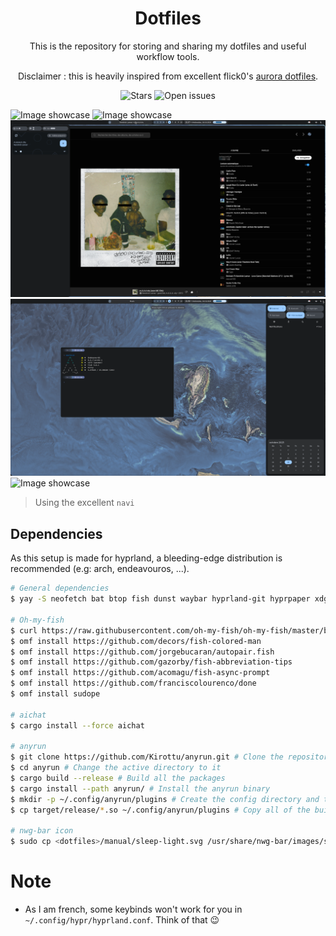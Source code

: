 <h1 align="center">Dotfiles</h1>
<p align="center">This is the repository for storing and sharing my dotfiles and useful workflow tools.<p>
<p align="center">Disclaimer : this is heavily inspired from excellent flick0's <a href="https://github.com/flick0/dotfiles/tree/aurora">aurora dotfiles</a>.<p>
<div align="center">
    <img alt="Stars" src="https://img.shields.io/github/stars/cynikkk/dotfiles?style=for-the-badge">
    <img alt="Open issues" src="https://img.shields.io/github/issues/cynikkk/dotfiles?style=for-the-badge">
</div>

![Image showcase](assets/showcase-1.png)
![Image showcase](assets/showcase-2.png)
![Image showcase](assets/showcase-3.png)
![Image showcase](assets/showcase-4.png)
![Image showcase](assets/showcase-5.png)
> Using the excellent `navi`

## Dependencies

As this setup is made for hyprland, a bleeding-edge distribution is recommended (e.g: arch, endeavouros, ...).

```bash
# General dependencies
$ yay -S neofetch bat btop fish dunst waybar hyprland-git hyprpaper xdg-desktop-portal-hyprland-git polkit-kde-agent navi zoxide swaylock thunar flameshot-git cliphist nwg-bar avizo pamixer light

# Oh-my-fish
$ curl https://raw.githubusercontent.com/oh-my-fish/oh-my-fish/master/bin/install | fish
$ omf install https://github.com/decors/fish-colored-man
$ omf install https://github.com/jorgebucaran/autopair.fish
$ omf install https://github.com/gazorby/fish-abbreviation-tips
$ omf install https://github.com/acomagu/fish-async-prompt
$ omf install https://github.com/franciscolourenco/done
$ omf install sudope

# aichat
$ cargo install --force aichat

# anyrun
$ git clone https://github.com/Kirottu/anyrun.git # Clone the repository
$ cd anyrun # Change the active directory to it
$ cargo build --release # Build all the packages
$ cargo install --path anyrun/ # Install the anyrun binary
$ mkdir -p ~/.config/anyrun/plugins # Create the config directory and the plugins subdirectory
$ cp target/release/*.so ~/.config/anyrun/plugins # Copy all of the built plugins to the correct directory

# nwg-bar icon
$ sudo cp <dotfiles>/manual/sleep-light.svg /usr/share/nwg-bar/images/system-sleep.svg
```

# Note

* As I am french, some keybinds won't work for you in `~/.config/hypr/hyprland.conf`. Think of that 😉
